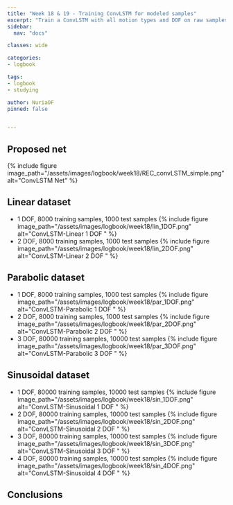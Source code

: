 ```yaml
---
title: "Week 18 & 19 - Training ConvLSTM for modeled samples"
excerpt: "Train a ConvLSTM with all motion types and DOF on raw samples."
sidebar:
  nav: "docs"

classes: wide

categories:
- logbook

tags:
- logbook
- studying

author: NuriaOF
pinned: false


---
```



## Proposed net

{% include figure image_path="/assets/images/logbook/week18/REC_convLSTM_simple.png" alt="ConvLSTM Net" %}

## Linear dataset

- 1 DOF, 8000 training samples, 1000 test samples
{% include figure image_path="/assets/images/logbook/week18/lin_1DOF.png" alt="ConvLSTM-Linear 1 DOF " %}
- 2 DOF, 8000 training samples, 1000 test samples
{% include figure image_path="/assets/images/logbook/week18/lin_2DOF.png" alt="ConvLSTM-Linear 2 DOF " %}

## Parabolic dataset
- 1 DOF, 8000 training samples, 1000 test samples
{% include figure image_path="/assets/images/logbook/week18/par_1DOF.png" alt="ConvLSTM-Parabolic 1 DOF " %}
- 2 DOF, 8000 training samples, 1000 test samples
{% include figure image_path="/assets/images/logbook/week18/par_2DOF.png" alt="ConvLSTM-Parabolic 2 DOF " %}
- 3 DOF, 80000 training samples, 10000 test samples
{% include figure image_path="/assets/images/logbook/week18/par_3DOF.png" alt="ConvLSTM-Parabolic 3 DOF " %}

## Sinusoidal dataset
- 1 DOF, 80000 training samples, 10000 test samples
{% include figure image_path="/assets/images/logbook/week18/sin_1DOF.png" alt="ConvLSTM-Sinusoidal 1 DOF " %}
- 2 DOF, 80000 training samples, 10000 test samples
{% include figure image_path="/assets/images/logbook/week18/sin_2DOF.png" alt="ConvLSTM-Sinusoidal 2 DOF " %}
- 3 DOF, 80000 training samples, 10000 test samples
{% include figure image_path="/assets/images/logbook/week18/sin_3DOF.png" alt="ConvLSTM-Sinusoidal 3 DOF " %}
- 4 DOF, 80000 training samples, 10000 test samples
{% include figure image_path="/assets/images/logbook/week18/sin_4DOF.png" alt="ConvLSTM-Sinusoidal 4 DOF " %}

## Conclusions
